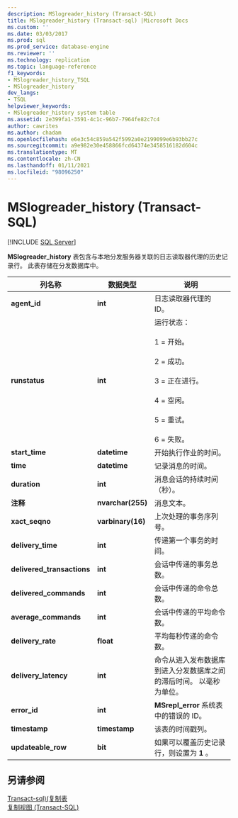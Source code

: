 ```yaml
---
description: MSlogreader_history (Transact-SQL)
title: MSlogreader_history (Transact-sql) |Microsoft Docs
ms.custom: ''
ms.date: 03/03/2017
ms.prod: sql
ms.prod_service: database-engine
ms.reviewer: ''
ms.technology: replication
ms.topic: language-reference
f1_keywords:
- MSlogreader_history_TSQL
- MSlogreader_history
dev_langs:
- TSQL
helpviewer_keywords:
- MSlogreader_history system table
ms.assetid: 2e399fa1-3591-4c1c-96b7-7964fe82c7c4
author: cawrites
ms.author: chadam
ms.openlocfilehash: e6e3c54c859a542f5992a0e2199099e6b93bb27c
ms.sourcegitcommit: a9e982e30e458866fcd64374e3458516182d604c
ms.translationtype: MT
ms.contentlocale: zh-CN
ms.lasthandoff: 01/11/2021
ms.locfileid: "98096250"
---
```

# <a name="mslogreader_history-transact-sql"></a>MSlogreader_history (Transact-SQL)
[!INCLUDE [SQL Server](../../includes/applies-to-version/sqlserver.md)]

  **MSlogreader_history** 表包含与本地分发服务器关联的日志读取器代理的历史记录行。 此表存储在分发数据库中。  
  
|列名称|数据类型|说明|  
|-----------------|---------------|-----------------|  
|**agent_id**|**int**|日志读取器代理的 ID。|  
|**runstatus**|**int**|运行状态：<br /><br /> 1 = 开始。<br /><br /> 2 = 成功。<br /><br /> 3 = 正在进行。<br /><br /> 4 = 空闲。<br /><br /> 5 = 重试。<br /><br /> 6 = 失败。|  
|**start_time**|**datetime**|开始执行作业的时间。|  
|**time**|**datetime**|记录消息的时间。|  
|**duration**|**int**|消息会话的持续时间（秒）。|  
|**注释**|**nvarchar(255)**|消息文本。|  
|**xact_seqno**|**varbinary(16)**|上次处理的事务序列号。|  
|**delivery_time**|**int**|传递第一个事务的时间。|  
|**delivered_transactions**|**int**|会话中传递的事务总数。|  
|**delivered_commands**|**int**|会话中传递的命令总数。|  
|**average_commands**|**int**|会话中传递的平均命令数。|  
|**delivery_rate**|**float**|平均每秒传递的命令数。|  
|**delivery_latency**|**int**|命令从进入发布数据库到进入分发数据库之间的滞后时间。 以毫秒为单位。|  
|**error_id**|**int**|**MSrepl_error** 系统表中的错误的 ID。|  
|**timestamp**|**timestamp**|该表的时间戳列。|  
|**updateable_row**|**bit**|如果可以覆盖历史记录行，则设置为 **1** 。|  
  
## <a name="see-also"></a>另请参阅  
 [Transact-sql&#41;&#40;复制表 ](../../relational-databases/system-tables/replication-tables-transact-sql.md)   
 [复制视图 (Transact-SQL)](../../relational-databases/system-views/replication-views-transact-sql.md)  
  
  
